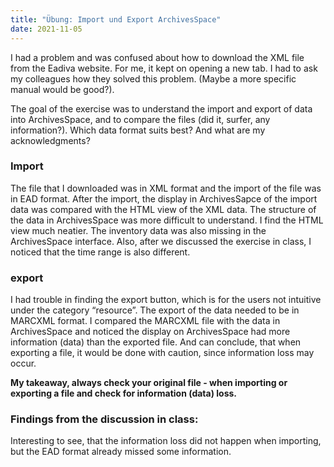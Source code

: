 ```yaml
---
title: "Übung: Import und Export ArchivesSpace"
date: 2021-11-05
---
```

I had a problem and was confused about how to download the XML file from the Eadiva website. For me, it kept on opening a new tab. I had to ask my colleagues how they solved this problem. (Maybe a more specific manual would be good?).

The goal of the exercise was to understand the import and export of data into ArchivesSpace, and to compare the files (did it, surfer, any information?). Which data format suits best? And what are my acknowledgments? 

### Import
The file that I downloaded was in XML format and the import of the file was in EAD format. After the import, the display in ArchivesSapce of the import data was compared with the  HTML view of the XML data. The structure of the data in ArchivesSpace was more difficult to understand. I find the HTML view much neatier. The inventory data was also missing in the ArchivesSpace interface. 
Also, after we discussed the exercise in class, I noticed that the time range is also different. 

### export
I had trouble in finding the export button, which is for the users not intuitive under the category “resource”. The export of the data needed to be in MARCXML format. I compared the MARCXML file with the data in ArchivesSpace and noticed the display on ArchivesSpace had more information (data) than the exported file. And can conclude, that when exporting a file, it would be done with caution, since information loss may occur. 

**My takeaway, always check your original file - when importing or exporting a file and check for information (data) loss.** 

### Findings from the discussion in class: 
Interesting to see, that the information loss did not happen when importing, but the EAD format already missed some information. 
